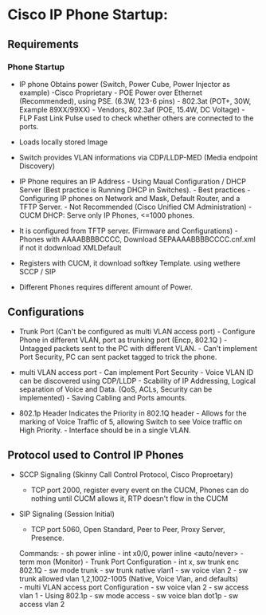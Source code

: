 # Cisco IP Phone Startup:


## Requirements

### Phone Startup

- IP phone Obtains power (Switch, Power Cube, Power Injector as example)
					-Cisco Proprietary
						- POE Power over Ethernet (Recommended), using PSE. (6.3W, 123-6 pins)
						- 802.3at (POT+, 30W, Example 89XX/99XX) 
					- Vendors, 802.3af (POE, 15.4W, DC Voltage)
					- FLP Fast Link Pulse used to check whether others are connected to the ports.

- Loads locally stored Image

- Switch provides VLAN informations via CDP/LLDP-MED (Media endpoint Discovery)

- IP Phone requires an IP Address
					- Using Maual Configuration / DHCP Server (Best practice is Running DHCP in Switches).
					- Best practices
						- Configuring IP phones on Network and Mask, Default Router, and a TFTP Server.
					- Not Recommended (Cisco Unified CM Administration)
						- CUCM DHCP: Serve only IP Phones, <=1000 phones.

- It is configured from TFTP server. (Firmware and Configurations)
					- Phones with AAAABBBBCCCC, Download SEPAAAABBBBCCCC.cnf.xml if not it dodwnload XMLDefault

- Registers with CUCM, it download softkey Template. using wethere SCCP / SIP

- Different Phones requires different amount of Power.

## Configurations

- Trunk Port (Can't be configured as multi VLAN access port)
				- Configure Phone in different VLAN, port as trunking port (Encp, 802.1Q )
				- Untagged packets sent to the PC with different VLAN.
				- Can't implement Port Security, PC can sent packet tagged to trick the phone.

- multi VLAN access port
				- Can implement Port Security
				- Voice VLAN ID can be discovered using CDP/LLDP
				- Scability of IP Addressing, Logical separation of Voice and Data. (QoS, ACLs, Security can be implemented)
				- Saving Cabling and Ports amounts.

- 802.1p Header Indicates the Priority in 802.1Q header
				- Allows for the marking of Voice Traffic of 5, allowing Switch to see Voice traffic on High Priority.
				- Interface should be in a single VLAN.

## Protocol used to Control IP Phones
	
- SCCP Signaling (Skinny Call Control Protocol, Cisco Proproetary)
	- TCP port 2000, register every event on the CUCM, Phones can do nothing until CUCM allows it, RTP doesn't flow in the CUCM

- SIP Signaling (Session Initial)	
	- TCP port 5060, Open Standard, Peer to Peer, Proxy Server, Presence.


	Commands:
		- sh power inline
		- int x0/0, power inline <auto/never>
		- term mon  (Monitor)
		- Trunk Port Configuration
				- int x, sw trunk enc 802.1Q
				- sw mode trunk
				- sw trunk native vlan1
				- sw voice vlan 2
				- sw trunk allowed vlan 1,2,1002-1005 (Native, Voice Vlan, and defaults)\
		- multi VLAN access port Configuration 
				- sw voice vlan 2
				- sw access vlan 1
		- Using 802.1p
				- sw mode access
				- sw voice blan dot1p
				- sw access vlan 2 